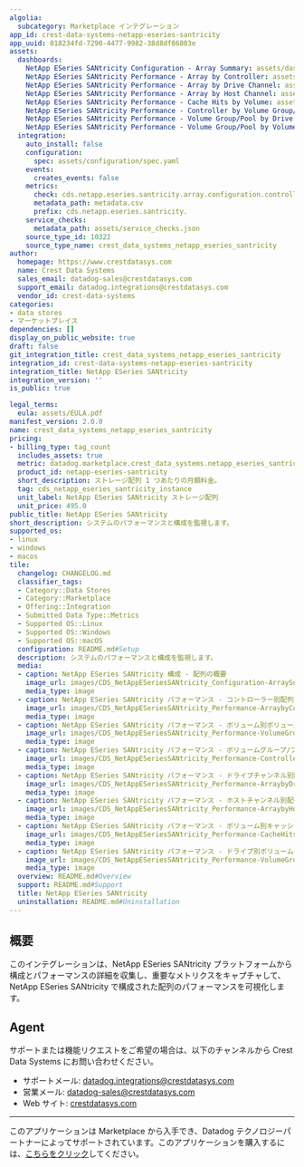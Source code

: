 ```yaml
---
algolia:
  subcategory: Marketplace インテグレーション
app_id: crest-data-systems-netapp-eseries-santricity
app_uuid: 018234fd-7290-4477-9982-38d8df86803e
assets:
  dashboards:
    NetApp ESeries SANtricity Configuration - Array Summary: assets/dashboards/crest_data_systems_NetAppESeriesSANtricity_Configuration-ArraySummary.json
    NetApp ESeries SANtricity Performance - Array by Controller: assets/dashboards/crest_data_systems_NetAppESeriesSANtricity_Performance-ArraybyController.json
    NetApp ESeries SANtricity Performance - Array by Drive Channel: assets/dashboards/crest_data_systems_NetAppESeriesSANtricity_Performance-ArraybyDriveChannel.json
    NetApp ESeries SANtricity Performance - Array by Host Channel: assets/dashboards/crest_data_systems_NetAppESeriesSANtricity_Performance-ArraybyHostChannel.json
    NetApp ESeries SANtricity Performance - Cache Hits by Volume: assets/dashboards/crest_data_systems_NetAppESeriesSANtricity_Performance-CacheHitsbyVolume.json
    NetApp ESeries SANtricity Performance - Controller by Volume Group/Pool: assets/dashboards/crest_data_systems_NetAppESeriesSANtricity_Performance-ControllerbyVolumeGroup_Pool.json
    NetApp ESeries SANtricity Performance - Volume Group/Pool by Drive: assets/dashboards/crest_data_systems_NetAppESeriesSANtricity_Performance-VolumeGroup_PoolbyDrive.json
    NetApp ESeries SANtricity Performance - Volume Group/Pool by Volume: assets/dashboards/crest_data_systems_NetAppESeriesSANtricity_Performance-VolumeGroup_PoolbyVolume.json
  integration:
    auto_install: false
    configuration:
      spec: assets/configuration/spec.yaml
    events:
      creates_events: false
    metrics:
      check: cds.netapp.eseries.santricity.array.configuration.controller.summary
      metadata_path: metadata.csv
      prefix: cds.netapp.eseries.santricity.
    service_checks:
      metadata_path: assets/service_checks.json
    source_type_id: 10322
    source_type_name: crest_data_systems_netapp_eseries_santricity
author:
  homepage: https://www.crestdatasys.com
  name: Crest Data Systems
  sales_email: datadog-sales@crestdatasys.com
  support_email: datadog.integrations@crestdatasys.com
  vendor_id: crest-data-systems
categories:
- data stores
- マーケットプレイス
dependencies: []
display_on_public_website: true
draft: false
git_integration_title: crest_data_systems_netapp_eseries_santricity
integration_id: crest-data-systems-netapp-eseries-santricity
integration_title: NetApp ESeries SANtricity
integration_version: ''
is_public: true

legal_terms:
  eula: assets/EULA.pdf
manifest_version: 2.0.0
name: crest_data_systems_netapp_eseries_santricity
pricing:
- billing_type: tag_count
  includes_assets: true
  metric: datadog.marketplace.crest_data_systems.netapp_eseries_santricity
  product_id: netapp-eseries-santricity
  short_description: ストレージ配列 1 つあたりの月額料金。
  tag: cds_netapp_eseries_santricity_instance
  unit_label: NetApp ESeries SANtricity ストレージ配列
  unit_price: 495.0
public_title: NetApp ESeries SANtricity
short_description: システムのパフォーマンスと構成を監視します。
supported_os:
- linux
- windows
- macos
tile:
  changelog: CHANGELOG.md
  classifier_tags:
  - Category::Data Stores
  - Category::Marketplace
  - Offering::Integration
  - Submitted Data Type::Metrics
  - Supported OS::Linux
  - Supported OS::Windows
  - Supported OS::macOS
  configuration: README.md#Setup
  description: システムのパフォーマンスと構成を監視します。
  media:
  - caption: NetApp ESeries SANtricity 構成 - 配列の概要
    image_url: images/CDS_NetAppESeriesSANtricity_Configuration-ArraySummary.png
    media_type: image
  - caption: NetApp ESeries SANtricity パフォーマンス - コントローラー別配列
    image_url: images/CDS_NetAppESeriesSANtricity_Performance-ArraybyController.png
    media_type: image
  - caption: NetApp ESeries SANtricity パフォーマンス - ボリューム別ボリュームグループ/プール
    image_url: images/CDS_NetAppESeriesSANtricity_Performance-VolumeGroup_PoolbyVolume.png
    media_type: image
  - caption: NetApp ESeries SANtricity パフォーマンス - ボリュームグループ/プール別コントローラー
    image_url: images/CDS_NetAppESeriesSANtricity_Performance-ControllerbyVolumeGroup_Pool.png
    media_type: image
  - caption: NetApp ESeries SANtricity パフォーマンス - ドライブチャンネル別配列
    image_url: images/CDS_NetAppESeriesSANtricity_Performance-ArraybyDriveChannel.png
    media_type: image
  - caption: NetApp ESeries SANtricity パフォーマンス - ホストチャンネル別配列
    image_url: images/CDS_NetAppESeriesSANtricity_Performance-ArraybyHostChannel.png
    media_type: image
  - caption: NetApp ESeries SANtricity パフォーマンス - ボリューム別キャッシュヒット
    image_url: images/CDS_NetAppESeriesSANtricity_Performance-CacheHitsbyVolume.png
    media_type: image
  - caption: NetApp ESeries SANtricity パフォーマンス - ドライブ別ボリュームグループ/プール
    image_url: images/CDS_NetAppESeriesSANtricity_Performance-VolumeGroup_PoolbyDrive.png
    media_type: image
  overview: README.md#Overview
  support: README.md#Support
  title: NetApp ESeries SANtricity
  uninstallation: README.md#Uninstallation
---
```


<!--  SOURCED FROM https://github.com/DataDog/marketplace -->


## 概要

このインテグレーションは、NetApp ESeries SANtricity プラットフォームから構成とパフォーマンスの詳細を収集し、重要なメトリクスをキャプチャして、NetApp ESeries SANtricity で構成された配列のパフォーマンスを可視化します。

## Agent

サポートまたは機能リクエストをご希望の場合は、以下のチャンネルから Crest Data Systems にお問い合わせください。

- サポートメール: datadog.integrations@crestdatasys.com
- 営業メール: datadog-sales@crestdatasys.com
- Web サイト: [crestdatasys.com][3]

[1]: https://docs.datadoghq.com/ja/agent/guide/agent-commands/?tab=agentv6v7#start-stop-and-restart-the-agent
[2]: https://docs.datadoghq.com/ja/agent/guide/agent-commands/#agent-status-and-information
[3]: https://www.crestdatasys.com/
[4]: https://docs.datadoghq.com/ja/agent/guide/agent-configuration-files/?tab=agentv6v7
[5]: https://www.crestdatasys.com/datadog-integrations-readme/NetApp_ESeries_SANtricity.pdf

---
このアプリケーションは Marketplace から入手でき、Datadog テクノロジーパートナーによってサポートされています。このアプリケーションを購入するには、<a href="https://app.datadoghq.com/marketplace/app/crest-data-systems-netapp-eseries-santricity" target="_blank">こちらをクリック</a>してください。

